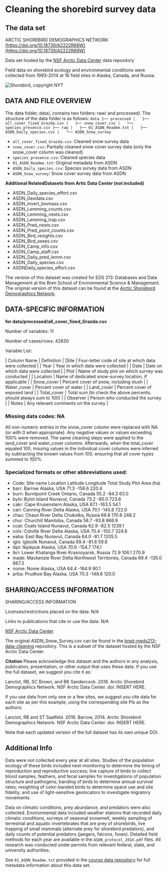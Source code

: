 # Cleaning the shorebird survey data 


## The data set

ARCTIC SHOREBIRD DEMOGRAPHICS NETWORK [https://doi.org/10.18739/A2222R68W](https://doi.org/10.18739/A2222R68W)

Data set hosted by the [NSF Arctic Data Center](https://arcticdata.io) data repository 

Field data on shorebird ecology and environmental conditions were collected from 1993-2014 at 16 field sites in Alaska, Canada, and Russia.

![Shorebird, copyright NYT](https://static01.nyt.com/images/2017/09/10/nyregion/10NATURE1/10NATURE1-superJumbo.jpg?quality=75&auto=webp)


## DATA AND FILE OVERVIEW
The data folder, data/, contains two folders: raw/ and processed/. The structure of the data folder is as follows:
`
data
├── processed
│   ├── all_cover_fixed_Grazda.csv
│   ├── snow_cover.csv
│   └── species_presence.csv
├── raw
│   ├── 01_ASDN_Readme.txt
│   ├── ASDN_Daily_species.csv
|   └── ASDN_Snow_survey
`
- `all_cover_fixed_Grazda.csv`: Cleaned snow survey data
- `snow_cover.csv`: Partially cleaned snow cover survey data (only the snow_cover column was cleaned)
- `species_presence.csv`: Cleaned species data
- `01_ASDN_Readme.txt`: Original metadata from ASDN
- `ASDN_Daily_species.csv`: Species survey data from ASDN
- `ASDN_Snow_survey`: Snow cover survey data from ASDN


**Additional RelatedDatasets from Artic Data Center (not included)**
- ASDN_Daily_species_effort.csv
- ASDN_Geodata.csv
- ASDN_Invert_biomass.csv
- ASDN_Lemming_counts.csv
- ASDN_Lemming_nests.csv
- ASDN_Lemming_trap.csv
- ASDN_Pred_nests.csv
- ASDN_Pred_point_counts.csv
- ASDN_Bird_resights.csv
- ASDN_Bird_sexes.csv
- ASDN_Camp_info.csv
- ASDN_Camp_staff.csv
- ASDN_Daily_pred_lemm.csv
- ASDN_Daily_species.csv
- ASDNDaily_species_effort.csv

The version of this dataset was created for EDS 213: Databases and Data Management at the Bren School of Environmental Science & Management. The original version of this dataset can be found at the [Arctic Shorebord Demographics Network](https://arcticdata.io/catalog/view/doi:10.18739/A2222R68W).



## DATA-SPECIFIC INFORMATION 
**for data/processed/all_cover_fixed_Grazda.csv**
  
Number of variables: 11

Number of cases/rows: 42830

Variable List: 

| Column Name	| Definition |
|Site |	Four-letter code of site at which data were collected |
| Year	| Year in which data were collected |
| Date	| Date on which data were collected |
| Plot |	Name of study plot on which survey was conducted |
| Location |	Name of dedicated snow-survey location, if applicable |
| Snow_cover	| Percent cover of snow, including slush |
| Water_cover |	Percent cover of water |
| Land_cover |	Percent cover of exposed land |
| Total_cover |	Total sum (to check the above percents; should always sum to 100) |
| Observer |	Person who conducted the survey |
| Notes	| Any relevant comments on the survey |

### Missing data codes: NA

All non-numeric entries in the snow_cover column were replaced with NA (or with 0 when appropriate). Any negative values or values exceeding 100% were removed. The same cleaning steps were applied to the land_cover and water_cover columns. Afterwards, when the total_cover equaled 100, missing values in the individual cover columns were inferred by subtracting the known values from 100, ensuring that all cover types summed to 100%.

### Specialized formats or other abbreviations used:

- Code:	Site name	Location	Latitude	Longitude	Total Study Plot Area (ha)
- barr:	Barrow	Alaska, USA	71.3	-156.6	220.4
- burn:	Burntpoint Creek	Ontario, Canada	55.2	-84.3	63.0
- bylo:	Bylot Island	Nunavut, Canada	73.2	-80.0	723.6
- cakr:	Cape Krusenstern	Alaska, USA	67.1	-163.5	54.1
- cari:	Canning River Delta	Alaska, USA	70.1	-145.8	722.0
- chau:	Chaun River Delta	Chukotka, Russia	68.8	170.6	248.2
- chur:	Churchill	Manitoba, Canada	58.7	-93.8	866.9
- coat:	Coats Island	Nunavut, Canada	62.9	-82.5	1239.1
- colv:	Colville River Delta	Alaska, USA	70.4	-150.7	324.8
- eaba:	East Bay	Nunavut, Canada	64.0	-81.7	1205.5
- iglo:	Igloolik	Nunavut, Canada	69.4	-81.6	59.8
- ikpi:	Ikpikpuk	Alaska, USA	70.6	-154.7	174.1
- lkri:	Lower Khatanga River	Krasnoyarsk, Russia	72.9	106.1	270.9
- made:	Mackenzie River Delta	Northwest Territories, Canada	69.4	-135.0	667.3
- nome:	Nome	Alaska, USA	64.4	-164.9	90.1
- prba:	Prudhoe Bay	Alaska, USA	70.3	-148.6	120.0

## SHARING/ACCESS INFORMATION

SHARING/ACCESS INFORMATION

Licenses/restrictions placed on the data:
N/A

Links to publications that cite or use the data:
N/A

[NSF Arctic Data Center](https://arcticdata.io)

The original ASDN_Snow_Survey.csv can be found in the [bred-meds213-data-cleaning](https://github.com/UCSB-Library-Research-Data-Services/bren-meds213-data-cleaning/tree/main/data/raw) repository. This is a subset of the dataset hosted by the NSF Arctic Data Center.

**Citation**
Please acknowledge this dataset and the authors in any analysis, publication, presentation, or other output that uses these data. If you use the full dataset, we suggest you cite it as:

Lanctot, RB, SC Brown, and BK Sandercock. 2016. Arctic Shorebird Demographics Network. NSF Arctic Data Center. doi: INSERT HERE.

If you use data from only one or a few sites, we suggest you cite data for each site as per this example, using the corresponding site PIs as the authors:

Lanctot, RB and ST Saalfeld. 2016. Barrow, 2014. Arctic Shorebird Demographics Network. NSF Arctic Data Center. doi: INSERT HERE.

Note that each updated version of the full dataset has its own unique DOI.


## Additional Info

Data were not collected every year at all sites. Studies of the population ecology of these birds included nest-monitoring to determine the timing of reproduction and reproductive success; live capture of birds to collect blood samples, feathers, and fecal samples for investigations of population structure and pathogens; banding of birds to determine annual survival rates; resighting of color-banded birds to determine space use and site fidelity; and use of light-sensitive geolocators to investigate migratory movements. 

Data on climatic conditions, prey abundance, and predators were also collected. Environmental data included weather stations that recorded daily climatic conditions, surveys of seasonal snowmelt, weekly sampling of terrestrial and aquatic invertebrates that are prey of shorebirds, live trapping of small mammals (alternate prey for shorebird predators), and daily counts of potential predators (jaegers, falcons, foxes). Detailed field methods for each year are available in the `ASDN_protocol_201X.pdf` files. All research was conducted under permits from relevant federal, state, and university authorities.


See `01_ASDN_Readme.txt` provided in the [course data repository](https://github.com/UCSB-Library-Research-Data-Services/bren-meds213-spring-2024-class-data) for full metadata information about this data set.

